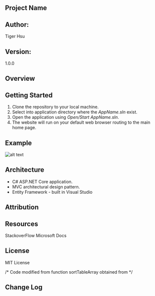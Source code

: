 ## Project Name

## Author:
Tiger Hsu

## Version:
1.0.0 

## Overview
<!-- Provide a high level overview of what this application is and why you are building it, beyo
nd the fact that it's an assignment for a Code Fellows 401 class. (i.e. What's your problem domain?) -->

## Getting Started
1. Clone the repository to your local machine.
2. Select into application directory where the *AppName.sln* exist.
3. Open the application using *Open/Start AppName.sln*.
5. The website will run on your default web browser routing to the main home page.

## Example

![alt text](http://url/to/img.png)

<!-- Show them what looks like and how how to use the application.  -->

## Architecture
 - C# ASP.NET Core application.
 - MVC architectural design pattern.
 - Entity Framework - built in Visual Studio


## Attribution


## Resources
StackoverFlow
Microsoft Docs

## License
MIT License

/* Code modified from function sortTableArray obtained from  */

## Change Log